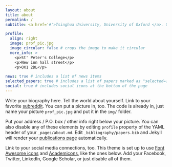 ```yaml
---
layout: about
title: about
permalink: /
subtitle: <a href='#'>Tsinghua University, University of Oxford </a>. OX1 2DL St' Peter's College. +44 7884900983, +86 18722237287. A man is never old when his regret replace his dream.

profile:
  align: right
  image: prof_pic.jpg
  image_circular: false # crops the image to make it circular
  more_info: >
    <p>St' Peter's College</p>
    <p>New inn hall street</p>
    <p>OX1 2DL</p>

news: true # includes a list of news items
selected_papers: true # includes a list of papers marked as "selected={true}"
social: true # includes social icons at the bottom of the page
---
```


Write your biography here. Tell the world about yourself. Link to your favorite [subreddit](http://reddit.com). You can put a picture in, too. The code is already in, just name your picture `prof_pic.jpg` and put it in the `img/` folder.

Put your address / P.O. box / other info right below your picture. You can also disable any of these elements by editing `profile` property of the YAML header of your `_pages/about.md`. Edit `_bibliography/papers.bib` and Jekyll will render your [publications page](/al-folio/publications/) automatically.

Link to your social media connections, too. This theme is set up to use [Font Awesome icons](https://fontawesome.com/) and [Academicons](https://jpswalsh.github.io/academicons/), like the ones below. Add your Facebook, Twitter, LinkedIn, Google Scholar, or just disable all of them.
